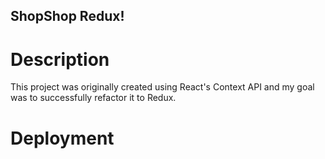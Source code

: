 ## ShopShop Redux!

# Description
This project was originally created using React's Context API and my goal was to successfully refactor it to Redux. 

# Deployment
